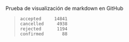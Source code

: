 Prueba de visualización de markdown en GitHub

>```terminal
>accepted     14841
>cancelled     4938
>rejected      1194
>confirmed       88
>```
